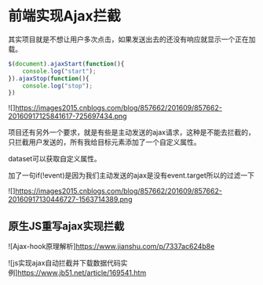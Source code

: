 # 前端实现Ajax拦截

其实项目就是不想让用户多次点击，如果发送出去的还没有响应就显示一个正在加载。
```js
$(document).ajaxStart(function(){
    console.log("start");
}).ajaxStop(function(){
    console.log("stop");
})
```

![]https://images2015.cnblogs.com/blog/857662/201609/857662-20160917125841617-725697434.png

项目还有另外一个要求，就是有些是主动发送的ajax请求，这种是不能去拦截的，只拦截用户发送的，所有我给目标元素添加了一个自定义属性。

dataset可以获取自定义属性。

加了一句if(!event)是因为我们主动发送的ajax是没有event.target所以的过滤一下

![]https://images2015.cnblogs.com/blog/857662/201609/857662-20160917130446727-1563714389.png


## 原生JS重写ajax实现拦截

![Ajax-hook原理解析]https://www.jianshu.com/p/7337ac624b8e

![js实现ajax自动拦截并下载数据代码实例]https://www.jb51.net/article/169541.htm
